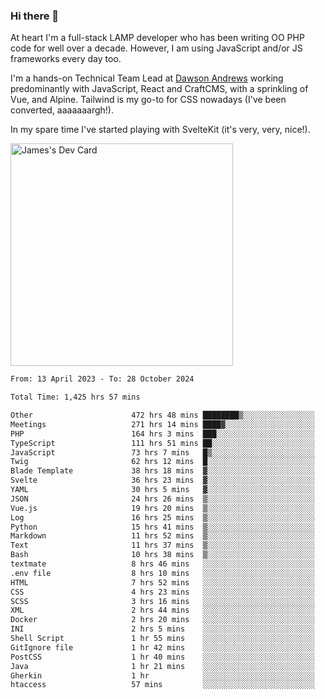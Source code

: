 ### Hi there 👋

<!--
**JamesNock/JamesNock** is a ✨ _special_ ✨ repository because its `README.md` (this file) appears on your GitHub profile.

Here are some ideas to get you started:

- 🔭 I’m currently working on ...
- 🌱 I’m currently learning ...
- 👯 I’m looking to collaborate on ...
- 🤔 I’m looking for help with ...
- 💬 Ask me about ...
- 📫 How to reach me: ...
- 😄 Pronouns: ...
- ⚡ Fun fact: ...
-->
At heart I'm a full-stack LAMP developer who has been writing OO PHP code for well over a decade. However, I am using JavaScript and/or JS frameworks every day too.

I'm a hands-on Technical Team Lead at [Dawson Andrews](https://www.dawsonandrews.com/) working predominantly with JavaScript, React and CraftCMS, with a sprinkling of Vue, and Alpine. Tailwind is my go-to for CSS nowadays (I've been converted, aaaaaaargh!).

In my spare time I've started playing with SvelteKit (it's very, very, nice!).

<a href="https://app.daily.dev/h2onock"><img src="https://api.daily.dev/devcards/v2/XQraFlxE3JPWOlcSuOB2K.png?type=default&r=18u" width="356" alt="James's Dev Card"/></a>

<!--START_SECTION:waka-->

```txt
From: 13 April 2023 - To: 28 October 2024

Total Time: 1,425 hrs 57 mins

Other                      472 hrs 48 mins ████████▒░░░░░░░░░░░░░░░░   33.16 %
Meetings                   271 hrs 14 mins ████▓░░░░░░░░░░░░░░░░░░░░   19.02 %
PHP                        164 hrs 3 mins  ███░░░░░░░░░░░░░░░░░░░░░░   11.51 %
TypeScript                 111 hrs 51 mins ██░░░░░░░░░░░░░░░░░░░░░░░   07.85 %
JavaScript                 73 hrs 7 mins   █▒░░░░░░░░░░░░░░░░░░░░░░░   05.13 %
Twig                       62 hrs 12 mins  █░░░░░░░░░░░░░░░░░░░░░░░░   04.36 %
Blade Template             38 hrs 18 mins  ▓░░░░░░░░░░░░░░░░░░░░░░░░   02.69 %
Svelte                     36 hrs 23 mins  ▓░░░░░░░░░░░░░░░░░░░░░░░░   02.55 %
YAML                       30 hrs 5 mins   ▓░░░░░░░░░░░░░░░░░░░░░░░░   02.11 %
JSON                       24 hrs 26 mins  ▒░░░░░░░░░░░░░░░░░░░░░░░░   01.71 %
Vue.js                     19 hrs 20 mins  ▒░░░░░░░░░░░░░░░░░░░░░░░░   01.36 %
Log                        16 hrs 25 mins  ▒░░░░░░░░░░░░░░░░░░░░░░░░   01.15 %
Python                     15 hrs 41 mins  ▒░░░░░░░░░░░░░░░░░░░░░░░░   01.10 %
Markdown                   11 hrs 52 mins  ▒░░░░░░░░░░░░░░░░░░░░░░░░   00.83 %
Text                       11 hrs 37 mins  ▒░░░░░░░░░░░░░░░░░░░░░░░░   00.82 %
Bash                       10 hrs 38 mins  ▒░░░░░░░░░░░░░░░░░░░░░░░░   00.75 %
textmate                   8 hrs 46 mins   ░░░░░░░░░░░░░░░░░░░░░░░░░   00.62 %
.env file                  8 hrs 10 mins   ░░░░░░░░░░░░░░░░░░░░░░░░░   00.57 %
HTML                       7 hrs 52 mins   ░░░░░░░░░░░░░░░░░░░░░░░░░   00.55 %
CSS                        4 hrs 23 mins   ░░░░░░░░░░░░░░░░░░░░░░░░░   00.31 %
SCSS                       3 hrs 16 mins   ░░░░░░░░░░░░░░░░░░░░░░░░░   00.23 %
XML                        2 hrs 44 mins   ░░░░░░░░░░░░░░░░░░░░░░░░░   00.19 %
Docker                     2 hrs 20 mins   ░░░░░░░░░░░░░░░░░░░░░░░░░   00.16 %
INI                        2 hrs 5 mins    ░░░░░░░░░░░░░░░░░░░░░░░░░   00.15 %
Shell Script               1 hr 55 mins    ░░░░░░░░░░░░░░░░░░░░░░░░░   00.14 %
GitIgnore file             1 hr 42 mins    ░░░░░░░░░░░░░░░░░░░░░░░░░   00.12 %
PostCSS                    1 hr 40 mins    ░░░░░░░░░░░░░░░░░░░░░░░░░   00.12 %
Java                       1 hr 21 mins    ░░░░░░░░░░░░░░░░░░░░░░░░░   00.10 %
Gherkin                    1 hr            ░░░░░░░░░░░░░░░░░░░░░░░░░   00.07 %
htaccess                   57 mins         ░░░░░░░░░░░░░░░░░░░░░░░░░   00.07 %
```

<!--END_SECTION:waka-->
